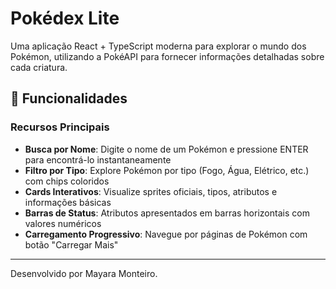 # Pokédex Lite

Uma aplicação React + TypeScript moderna para explorar o mundo dos Pokémon, utilizando a PokéAPI para fornecer informações detalhadas sobre cada criatura.

## 🚀 Funcionalidades

### Recursos Principais
- **Busca por Nome**: Digite o nome de um Pokémon e pressione ENTER para encontrá-lo instantaneamente
- **Filtro por Tipo**: Explore Pokémon por tipo (Fogo, Água, Elétrico, etc.) com chips coloridos
- **Cards Interativos**: Visualize sprites oficiais, tipos, atributos e informações básicas
- **Barras de Status**: Atributos apresentados em barras horizontais com valores numéricos
- **Carregamento Progressivo**: Navegue por páginas de Pokémon com botão "Carregar Mais"

---

Desenvolvido por Mayara Monteiro.
